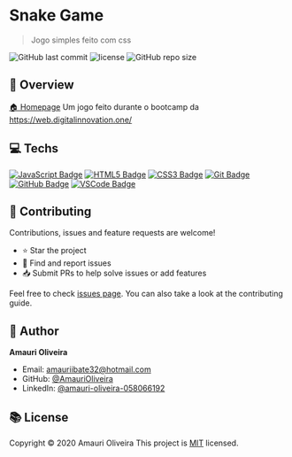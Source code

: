 # Snake Game

> Jogo simples feito com css

![GitHub last commit](https://img.shields.io/github/last-commit/AmauriOliveira/snake-DIO)
![license](https://img.shields.io/github/license/AmauriOliveira/snake-DIO)
![GitHub repo size](https://img.shields.io/github/repo-size/AmauriOliveira/snake-DIO)

## :telescope: Overview

[🏠 Homepage](https://github.com/amaurioliveira)
Um jogo feito durante o bootcamp da https://web.digitalinnovation.one/

## :computer: Techs

[![JavaScript Badge](https://img.shields.io/badge/-JavaScript-black?style=flat-square&logo=javascript)](#)
[![HTML5 Badge](https://img.shields.io/badge/-HTML5-E34F26?style=flat-square&logo=html5&logoColor=white)](#)
[![CSS3 Badge](https://img.shields.io/badge/-CSS3-1572B6?style=flat-square&logo=css3)](#)
[![Git Badge](https://img.shields.io/badge/-Git-black?style=flat-square&logo=git)](#)
[![GitHub Badge](https://img.shields.io/badge/-GitHub-181717?style=flat-square&logo=github)](#)
[![VSCode Badge](https://img.shields.io/badge/-VSCode-007ACC?style=flat-square&logo=visual-studio-code&logoColor=white)](#)

## :star2: Contributing

Contributions, issues and feature requests are welcome!

- ⭐️ Star the project
- 🐛 Find and report issues
- 📥 Submit PRs to help solve issues or add features

Feel free to check [issues page](https://github.com/AmauriOliveira/snake-DIO/issues). You can also take a look at the contributing guide.

## :bow: Author

**Amauri Oliveira**

- Email: amauriibate32@hotmail.com
- GitHub: [@AmauriOliveira](https://github.com/AmauriOliveira)
- LinkedIn: [@amauri-oliveira-058066192](https://linkedin.com/in/amauri-oliveira-058066192)

## :books: License

Copyright © 2020 Amauri Oliveira
This project is [MIT](license) licensed.
